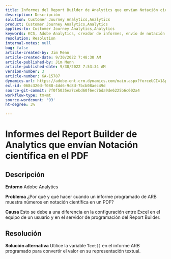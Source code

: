 ```yaml
---
title: Informes del Report Builder de Analytics que envían Notación científica en el PDF
description: Descripción
solution: Customer Journey Analytics,Analytics
product: Customer Journey Analytics,Analytics
applies-to: Customer Journey Analytics,Analytics
keywords: KCS, Adobe Analytics, creador de informes, envío de notación científica, PDF, resolución de problemas
resolution: Resolution
internal-notes: null
bug: false
article-created-by: Jim Menn
article-created-date: 9/30/2022 7:48:30 AM
article-published-by: Jim Menn
article-published-date: 9/30/2022 7:53:34 AM
version-number: 3
article-number: KA-15787
dynamics-url: https://adobe-ent.crm.dynamics.com/main.aspx?forceUCI=1&pagetype=entityrecord&etn=knowledgearticle&id=04646b45-9440-ed11-9db1-0022480866ad
exl-id: 068c320d-f088-4dd6-9c8d-7bcb08aec49d
source-git-commit: 7f0f5035ea7cebd60f6ec7bda9de6225b6c602a4
workflow-type: tm+mt
source-wordcount: '93'
ht-degree: 3%

---
```


# Informes del Report Builder de Analytics que envían Notación científica en el PDF

## Descripción


<b>Entorno</b>
Adobe Analytics

<b>Problema</b>
¿Por qué y qué hacer cuando un informe programado de ARB muestra números en notación científica en un PDF?

<b>Causa</b>
Esto se debe a una diferencia en la configuración entre Excel en el equipo de un usuario y en el servidor de programación del Report Builder.


## Resolución


<b>Solución alternativa</b>
Utilice la variable `Text()` en el informe ARB programado para convertir el valor en su representación textual.
